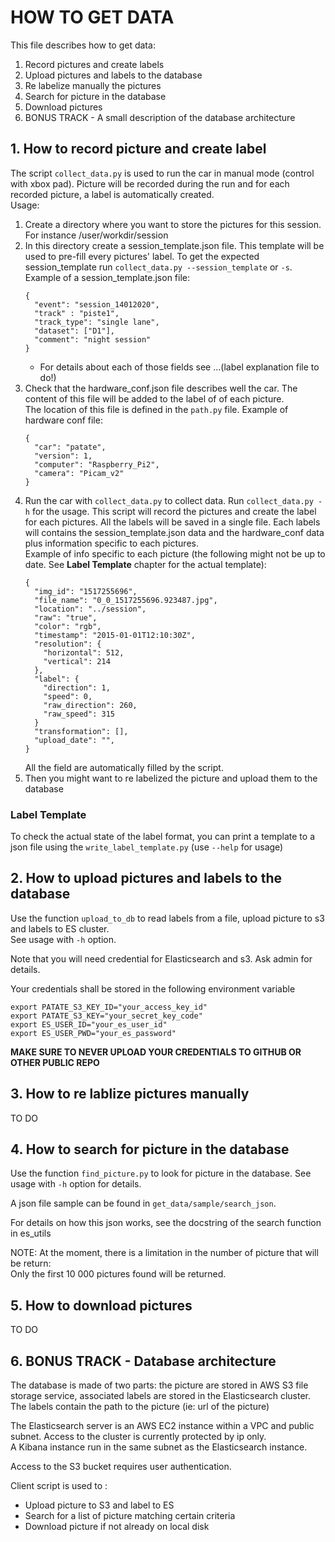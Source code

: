 # HOW TO GET DATA

This file describes how to get data:
1. Record pictures and create labels
2. Upload pictures and labels to the database
3. Re labelize manually the pictures
4. Search for picture in the database
5. Download pictures
6. BONUS TRACK - A small description of the database architecture


## 1. How to record picture and create label

The script `collect_data.py` is used to run the car in manual mode (control with xbox pad). Picture will be recorded
during the run and for each recorded picture, a label is automatically created.  
Usage:
1. Create a directory where you want to store the pictures for this session. For instance /user/workdir/session  
2. In this directory create a session_template.json file. This template will be used to pre-fill every pictures' label. 
To get the expected session_template run `collect_data.py --session_template` or `-s`.  
Example of a session_template.json file:
   ```
   {
     "event": "session_14012020",
     "track" : "piste1",
     "track_type": "single lane",
     "dataset": ["D1"],
     "comment": "night session"
   }
   ```
   - For details about each of those fields see ...(label explanation file to do!)
3. Check that the hardware_conf.json file describes well the car. The content of this file will be added to the label of
   of each picture.  
   The location of this file is defined in the `path.py` file.
   Example of hardware conf file:
   ```
   {
     "car": "patate",
     "version": 1,
     "computer": "Raspberry_Pi2",
     "camera": "Picam_v2"
   }
   ```
4. Run the car with `collect_data.py` to collect data. Run `collect_data.py -h` for the usage. 
This script will record the pictures and create the label for each pictures. All the labels will be saved in a single 
file. Each labels will contains the session_template.json data and the hardware_conf data plus information specific 
to each pictures.  
Example of info specific to each picture
 (the following might not be up to date. See **Label Template** chapter for the actual template):
   ```
   {
     "img_id": "1517255696",
     "file_name": "0_0_1517255696.923487.jpg",
     "location": "../session",
     "raw": "true",
     "color": "rgb",
     "timestamp": "2015-01-01T12:10:30Z",
     "resolution": {
       "horizontal": 512,
       "vertical": 214
     },
     "label": {
       "direction": 1,
       "speed": 0,
       "raw_direction": 260,
       "raw_speed": 315
     }
     "transformation": [],
     "upload_date": "",
   }
   ```
   All the field are automatically filled by the script.
5. Then you might want to re labelized the picture and upload them to the database

### Label Template

To check the actual state of the label format, you can print a template to a json file using the 
`write_label_template.py` (use `--help` for usage)


## 2. How to upload pictures and labels to the database 

Use the function `upload_to_db` to read labels from a file, upload picture to s3 and labels to ES cluster.  
See usage with `-h` option.

Note that you will need credential for Elasticsearch and s3. Ask admin for details.

Your credentials shall be stored in the following environment variable
```
export PATATE_S3_KEY_ID="your_access_key_id"
export PATATE_S3_KEY="your_secret_key_code"
export ES_USER_ID="your_es_user_id"
export ES_USER_PWD="your_es_password"
```
**MAKE SURE TO NEVER UPLOAD YOUR CREDENTIALS TO GITHUB OR OTHER PUBLIC REPO**


## 3. How to re lablize pictures manually

TO DO

## 4. How to search for picture in the database

Use the function `find_picture.py` to look for picture in the database.
See usage with `-h` option for details.

A json file sample can be found in `get_data/sample/search_json`.

For details on how this json works, see the docstring of the search function in es_utils

NOTE: At the moment, there is a limitation in the number of picture that will be return:  
Only the first 10 000 pictures found will be returned.


## 5. How to download pictures

TO DO


## 6. BONUS TRACK - Database architecture
The database is made of two parts: the picture are stored in AWS S3 file storage service, associated labels are stored
in the Elasticsearch cluster.
The labels contain the path to the picture (ie: url of the picture)

The Elasticsearch server is an AWS EC2 instance within a VPC and public subnet. Access to the cluster is currently 
protected by ip only.  
A Kibana instance run in the same subnet as the Elasticsearch instance.  

Access to the S3 bucket requires user authentication.

Client script is used to :  
- Upload picture to S3 and label to ES
- Search for a list of picture matching certain criteria
- Download picture if not already on local disk
 

